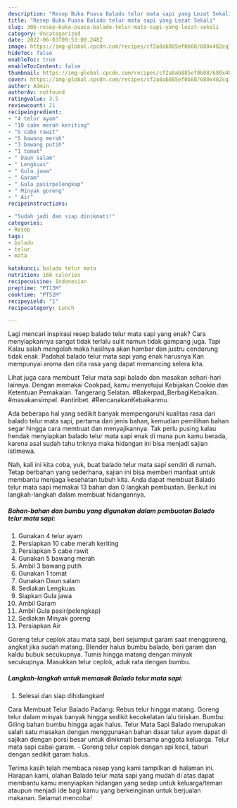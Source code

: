 ```yaml
---
description: "Resep Buka Puasa Balado telur mata sapi yang Lezat Sekali"
title: "Resep Buka Puasa Balado telur mata sapi yang Lezat Sekali"
slug: 306-resep-buka-puasa-balado-telur-mata-sapi-yang-lezat-sekali
category: Uncategorized
date: 2022-06-03T09:53:00.248Z
image: https://img-global.cpcdn.com/recipes/cf2a8ab885ef0b08/680x482cq70/balado-telur-mata-sapi-foto-resep-utama.jpg
hideToc: false
enableToc: true
enableTocContent: false
thumbnail: https://img-global.cpcdn.com/recipes/cf2a8ab885ef0b08/680x482cq70/balado-telur-mata-sapi-foto-resep-utama.jpg
cover: https://img-global.cpcdn.com/recipes/cf2a8ab885ef0b08/680x482cq70/balado-telur-mata-sapi-foto-resep-utama.jpg
author: Admin
authorAv: notfound
ratingvalue: 3.5
reviewcount: 21
recipeingredient:
- "4 telur ayam"
- "10 cabe merah keriting"
- "5 cabe rawit"
- "5 bawang merah"
- "3 bawang putih"
- "1 tomat"
- " Daun salam"
- " Lengkuas"
- " Gula jawa"
- " Garam"
- " Gula pasirpelengkap"
- " Minyak goreng"
- " Air"
recipeinstructions:

- "Sudah jadi dan siap dinikmati!"
categories:
- Resep
tags:
- balado
- telur
- mata

katakunci: balado telur mata 
nutrition: 168 calories
recipecuisine: Indonesian
preptime: "PT13M"
cooktime: "PT52M"
recipeyield: "1"
recipecategory: Lunch

---
```



Lagi mencari inspirasi resep balado telur mata sapi yang enak? Cara menyiapkannya sangat tidak terlalu sulit namun tidak gampang juga. Tapi Kalau salah mengolah maka hasilnya akan hambar dan justru cenderung tidak enak. Padahal balado telur mata sapi yang enak harusnya Kan mempunyai aroma dan cita rasa yang dapat memancing selera kita.


Lihat juga cara membuat Telur mata sapi balado dan masakan sehari-hari lainnya. Dengan memakai Cookpad, kamu menyetujui Kebijakan Cookie dan Ketentuan Pemakaian. Tangerang Selatan. #Bakerpad_BerbagiKebaikan. #masakansimpel. #antiribet. #RencanakanKebaikanmu.

Ada beberapa hal yang sedikit banyak mempengaruhi kualitas rasa dari balado telur mata sapi, pertama dari jenis bahan, kemudian pemilihan bahan segar hingga cara membuat dan menyajikannya. Tak perlu pusing kalau hendak menyiapkan balado telur mata sapi enak di mana pun kamu berada, karena asal sudah tahu triknya maka hidangan ini bisa menjadi sajian istimewa.


Nah, kali ini kita coba, yuk, buat balado telur mata sapi sendiri di rumah. Tetap berbahan yang sederhana, sajian ini bisa memberi manfaat untuk membantu menjaga kesehatan tubuh kita. Anda dapat membuat Balado telur mata sapi memakai 13 bahan dan 0 langkah pembuatan. Berikut ini langkah-langkah dalam membuat hidangannya.

<!--inarticleads1-->

##### Bahan-bahan dan bumbu yang digunakan dalam pembuatan Balado telur mata sapi:

1. Gunakan 4 telur ayam
1. Persiapkan 10 cabe merah keriting
1. Persiapkan 5 cabe rawit
1. Gunakan 5 bawang merah
1. Ambil 3 bawang putih
1. Gunakan 1 tomat
1. Gunakan  Daun salam
1. Sediakan  Lengkuas
1. Siapkan  Gula jawa
1. Ambil  Garam
1. Ambil  Gula pasir(pelengkap)
1. Sediakan  Minyak goreng
1. Persiapkan  Air


Goreng telur ceplok atau mata sapi, beri sejumput garam saat menggoreng, angkat jika sudah matang. Blender halus bumbu balado, beri garam dan kaldu bubuk secukupnya. Tumis hingga matang dengan minyak secukupnya. Masukkan telur ceplok, aduk rata dengan bumbu. 

<!--inarticleads2-->

##### Langkah-langkah untuk memasak Balado telur mata sapi:


1. Selesai dan siap dihidangkan!

Cara Membuat Telur Balado Padang: Rebus telur hingga matang. Goreng telur dalam minyak banyak hingga sedikit kecokelatan lalu tiriskan. Bumbu: Giling bahan bumbu hingga agak halus. Telur Mata Sapi Balado merupakan salah satu masakan dengan menggunakan bahan dasar telur ayam dapat di sajikan dengan porsi besar untuk dinikmati bersama anggota keluarga. Telur mata sapi cabai garam. - Goreng telur ceplok dengan api kecil, taburi dengan sedikit garam halus. 

Terima kasih telah membaca resep yang kami tampilkan di halaman ini. Harapan kami, olahan Balado telur mata sapi yang mudah di atas dapat membantu kamu menyiapkan hidangan yang sedap untuk keluarga/teman ataupun menjadi ide bagi kamu yang berkeinginan untuk berjualan makanan. Selamat mencoba!
